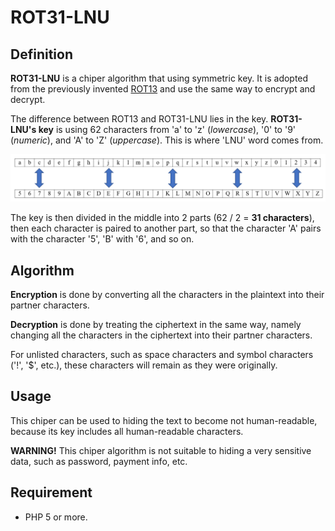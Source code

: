 # ROT31-LNU

## Definition

**ROT31-LNU** is a chiper algorithm that using symmetric key. It is adopted from the previously invented [ROT13](https://en.wikipedia.org/wiki/ROT13) and use the same way to encrypt and decrypt.

The difference between ROT13 and ROT31-LNU lies in the key. **ROT31-LNU's key** is using 62 characters from 'a' to 'z' (*lowercase*), '0' to '9' (*numeric*), and 'A' to 'Z' (*uppercase*). This is where 'LNU' word comes from.

![The ROT31-LNU Key](ROT31-LNU-key.png)

The key is then divided in the middle into 2 parts (62 / 2 = **31 characters**), then each character is paired to another part, so that the character 'A' pairs with the character '5', 'B' with '6', and so on.

## Algorithm

**Encryption** is done by converting all the characters in the plaintext into their partner characters.

**Decryption** is done by treating the ciphertext in the same way, namely changing all the characters in the ciphertext into their partner characters.

For unlisted characters, such as space characters and symbol characters ('!', '$', etc.), these characters will remain as they were originally.

## Usage

This chiper can be used to hiding the text to become not human-readable, because its key includes all human-readable characters.

**WARNING!** This chiper algorithm is not suitable to hiding a very sensitive data, such as password, payment info, etc.

## Requirement

- PHP 5 or more.
